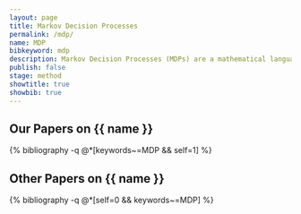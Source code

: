 ```yaml
---
layout: page
title: Markov Decision Processes
permalink: /mdp/
name: MDP
bibkeyword: mdp
description: Markov Decision Processes (MDPs) are a mathematical language for definiing the problem of making decisions over time using only the current observations and knowledge.
publish: false
stage: method
showtitle: true
showbib: true
---
```


## Our Papers on {{ name }}
{% bibliography -q @*[keywords~=MDP && self=1] %}

## Other Papers on {{ name }}
{% bibliography -q @*[self=0 && keywords~=MDP] %}

